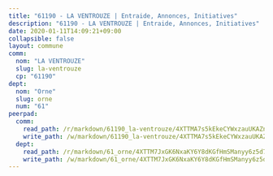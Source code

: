 ```yaml
---
title: "61190 - LA VENTROUZE | Entraide, Annonces, Initiatives"
description: "61190 - LA VENTROUZE | Entraide, Annonces, Initiatives"
date: 2020-01-11T14:09:21+09:00
collapsible: false
layout: commune
comm:
  nom: "LA VENTROUZE"
  slug: la-ventrouze
  cp: "61190"
dept:
  nom: "Orne"
  slug: orne
  num: "61"
peerpad:
  comm:
    read_path: /r/markdown/61190_la-ventrouze/4XTTMA7s5kEkeCYWxzauUKAZnscoYBpwozykuVnpycGXiBpRa
    write_path: /w/markdown/61190_la-ventrouze/4XTTMA7s5kEkeCYWxzauUKAZnscoYBpwozykuVnpycGXiBpRa-K3TgThxdEHEjNV4DDY2RRQjtmdbnBa72FMUwqL8DWwwspYL7MRTjxELK5ouTmjnEQtjL6dpCm6ZG9Nbe3D9rvsnWJUKsrYTBPPVv2xDuqGeENc13Y2q5XgsQmAEhVCJQBXM5qomW
  dept:
    read_path: /r/markdown/61_orne/4XTTM7JxGK6NxaKY6Y8dKGfHmSManyy6z5d78TaTcUn3zJjy6
    write_path: /w/markdown/61_orne/4XTTM7JxGK6NxaKY6Y8dKGfHmSManyy6z5d78TaTcUn3zJjy6-K3TgUN9f9h2Fmk7w15QXNPtmJYWWDYEB4sLb6BW46ErzRh2NG4TmnnXd3GJfJ3dVSNBE8WudjKbLAy4CD2mQTtYeoUAUzvKztzGsCxcQ4ezpe7WGMgkNubsBkL3vV47Zushr5DqN
---
```


